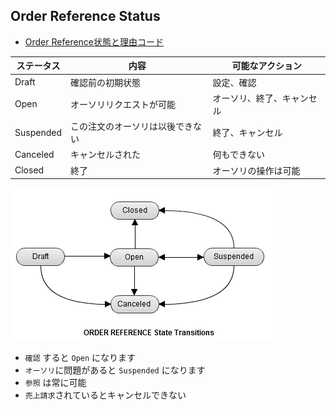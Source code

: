 ## Order Reference Status

- [Order Reference状態と理由コード](https://pay.amazon.com/jp/developer/documentation/apireference/201752920)

ステータス    |内容                         |可能なアクション
------------|-----------------------------|------------------------------
Draft       |確認前の初期状態                |設定、確認
Open        |オーソリリクエストが可能         |オーソリ、終了、キャンセル
Suspended   |この注文のオーソリは以後できない  |終了、キャンセル
Canceled    |キャンセルされた               |何もできない
Closed      |終了                         |オーソリの操作は可能


![](images/amazonpay.order_status.png)


- `確認` すると `Open` になります
- `オーソリ`に問題があると `Suspended` になります
- `参照` は常に可能
- `売上請求`されているとキャンセルできない
